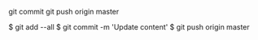 
git commit 
git push origin master



$ git add --all
$ git commit -m 'Update content'
$ git push origin master
